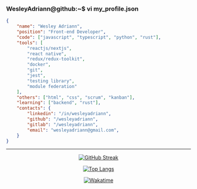 ### WesleyAdriann@github:~$ vi my_profile.json
```json
{
    "name": "Wesley Adriann",
    "position": "Front-end Developer",
    "code": ["javascript", "typescript", "python", "rust"],
    "tools": [
        "reactjs/nextjs",
        "react native",
        "redux/redux-toolkit",
        "docker",
        "git",
        "jest",
        "testing library",
        "module federation"
    ],
    "others": ["html", "css", "scrum", "kanban"],
    "learning": ["backend", "rust"],
    "contacts": {
        "linkedin": "/in/wesleyadriann",
        "github": "/wesleyadriann",
        "gitlab": "/wesleyadriann",
        "email": "wesleyadriann@gmail.com",
    }
}
```

<hr />

<p align="center">
    <a href="https://github.com/wesleyadriann">
        <img src="http://github-readme-streak-stats.herokuapp.com?user=wesleyadriann&theme=dark&date_format=j%20M%5B%20Y%5D"  alt="GitHub Streak"/>
    </a>
</p>


<p align="center">
    <a href="https://github.com/wesleyadriann">
        <img src="https://github-readme-stats.vercel.app/api/top-langs/?username=wesleyadriann&layout=compact&theme=dark&langs_count=8"  alt="Top Langs"/>
    </a>
</p>



<p align="center">
    <a href="https://github.com/wesleyadriann">
        <img src="https://wakatime.com/share/@wesleyadriann/782f0641-6daf-40b8-a3a0-e9e41076d543.svg"  alt="Wakatime"/>
    </a>
</p>


